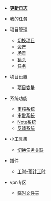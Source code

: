* [**更新日志**](/desktop/update.md)

* 我的任务

* 项目管理
  * [切换项目](/desktop/project/project.md)
  * [资产](/desktop/project/asset.md)
  * [场景](/desktop/project/assembly.md)
  * [镜头](/desktop/project/shot.md)
  * [任务](/desktop/project/task.md)

* 项目设置
  * [项目变量](/desktop/project/variable.md)

* 系统功能
  * [审核系统](/desktop/module/review.md)
  * [审批系统](/desktop/module/approval.md)
  * [Note系统](/desktop/module/note.md)
  * [反馈系统](/desktop/module/feedback.md)

* 小工具集
  * [切换任务关联](/desktop/tool/replace_relative_task.md)

* 插件
  * [工时-预计工时](/desktop/plugin/update_esttime.md)

* vpn专区
  * [临时文件夹](/desktop/vpn/temp_file.md)